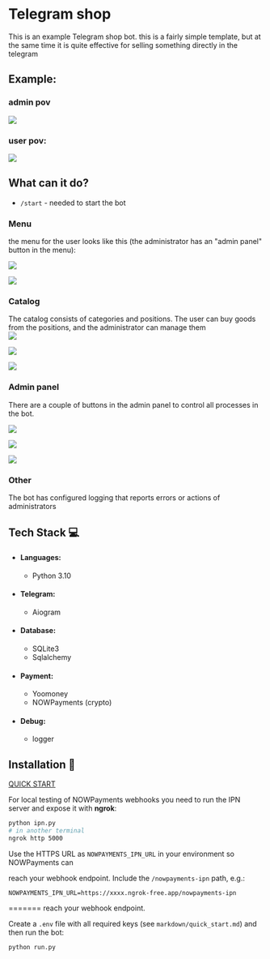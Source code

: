# Telegram shop
This is an example Telegram shop bot.
this is a fairly simple template, but at the same time it is quite effective for selling something directly in the telegram  
## Example:  
### admin pov  
![](assets/admin_pov.gif)
### user pov:
![](assets/user_pov.gif)
## What can it do?
- `/start` - needed to start the bot
### Menu
  the menu for the user looks like this (the administrator has an "admin panel" button in the menu):  

  ![](assets/menu_picture.png)  

  ![](assets/menu_as_admin_picture.png)

### Catalog
  The catalog consists of categories and positions. The user can buy goods from the positions, and the administrator can manage them  
  ![](assets/categories_picture.png)  

  ![](assets/positions_picture.png)  

  ![](assets/position_description_picture.png)

### Admin panel
There are a couple of buttons in the admin panel to control all processes in the bot.

  ![](assets/admin_menu_picture.png)

  ![](assets/shop_menu_picture.png)

  ![](assets/user_menu_picture.png)
### Other
  The bot has configured logging that reports errors or actions of administrators  
## Tech Stack 💻
- #### Languages:
  - Python 3.10

- #### Telegram:
    - Aiogram

- #### Database:
    - SQLite3
    - Sqlalchemy

- #### Payment:
    - Yoomoney
    - NOWPayments (crypto)

- #### Debug:
    - logger

## Installation 💾
[QUICK START](markdown/quick_start.md)

For local testing of NOWPayments webhooks you need to run the IPN server and expose it with **ngrok**:

```bash
python ipn.py
# in another terminal
ngrok http 5000
```

Use the HTTPS URL as `NOWPAYMENTS_IPN_URL` in your environment so NOWPayments can

reach your webhook endpoint. Include the `/nowpayments-ipn` path, e.g.:

```
NOWPAYMENTS_IPN_URL=https://xxxx.ngrok-free.app/nowpayments-ipn
```
=======
reach your webhook endpoint.

Create a `.env` file with all required keys (see `markdown/quick_start.md`) and then run the bot:

```bash
python run.py
```
